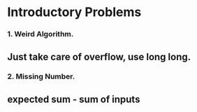 # Introductory Problems

### 1. Weird Algorithm.
Just take care of overflow, use long long.
  ---
### 2. Missing Number.
  expected sum - sum of inputs
---


